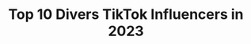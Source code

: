 ---
title: Top 10 Divers TikTok Influencers in 2023
description: >-
  Find top divers TikTok influencers in 2023. Most popular hashtags: #fyp #foryou #dueto #tiktok.
platform: TikTok
hits: 1847
text_top: Identify the most popular TikTok profiles on inBeat.
text_bottom: inBeat holds 1847 TikTok influencers like this for you to work with.
profiles:
  - username: "thomasciprick"
    fullname: >-
      Thomas Ciprick
    bio: >-
      🇨🇦 Diver
    location: "Canada"
    followers: 116800
    engagement: 1049
    commentsToLikes: 0.003845
    id: ck806zczlnbd50j78tyvu07re
    verified: false
    hashtags: "#diving, #foryoupage, #fyp, #foryou"
  - username: "albagonzalojulibert"
    fullname: >-
      Alba Gonzalo Juliber
    bio: >-
      Nunca dejes de soñar ❤️ + 40 y con mucha alegría.. Diversión a tope
    location: "Spain"
    followers: 3117
    engagement: 4501
    commentsToLikes: 0.629236
    id: ckcek7bqktfm20j23soyh9qxq
    verified: false
    hashtags: "#esemomentazo, #humor, #amistad, #campistas"
  - username: "gilson0070"
    fullname: >-
      GiL🕺☄️
    bio: >-
      Deus na frente de tudo diversão alegria com senhor jesus Cristo no ❤️💙🙌 💥🙌
    location: "Brazil"
    followers: 2442
    engagement: 2936
    commentsToLikes: 0.554991
    id: ckc8vecb7i8fc0j2327oym7vj
    verified: false
    hashtags: "#tiktok, #dueto, #chaves, #humor"
  - username: "booktokchild"
    fullname: >-
      Bahia (she/her)📚💛
    bio: >-
      Book: Reader Shadow: Hunter Diver: Sity Raven: Boys JK Rowling: Trash
    location: "United States"
    followers: 5222
    engagement: 2534
    commentsToLikes: 0.075251
    id: ckc8yx3kcnlk60j232epk1iq9
    verified: false
    hashtags: "#cassandraclare, #books, #hp, #read"
  - username: "claicepires"
    fullname: >-
      Claice Pires /diversão
    bio: >-
      mulher, mãe, enfermeira, casada e feliz! tiktok é diversão 🤣
    location: "Brazil"
    followers: 3730
    engagement: 2437
    commentsToLikes: 0.326154
    id: ckcvheywmu4z40j2339t4fdxw
    verified: false
    hashtags: "#diversao, #tiktok, #maeefilha, #foryou"
  - username: "caryruth"
    fullname: >-
      CaryRuth
    bio: >-
      Por Diversión #caryruth ♡๑۞๑❁۩ đα𝐦Ẹ 𝓂𝐢𝕝 β𝐞𝔰ㄖŜ ۩❁๑۞๑♡ No ofensas 🙏
    location: "Argentina"
    followers: 55800
    engagement: 2130
    commentsToLikes: 0.203468
    id: ckcvin1nqvrs50j23l9ghtcvr
    verified: false
    hashtags: "#argentina, #caryruth, #100precuchicuchi, #duochallenge"
  - username: "maitealejandrocp"
    fullname: >-
      chololo.19.live
    bio: >-
      🏳️‍🌈Feministas, pro derechos, Lectura, cultura, y diversión 🏳️‍🌈
    location: "Mexico"
    followers: 158100
    engagement: 2772
    commentsToLikes: 0.029484
    id: ckc3ewudg0rfw0j236newmcde
    verified: false
    hashtags: "#fyp, #tiktoksincensura, #tiktoknoscensura, #maitealejandro"
  - username: "luli_ferreiraa"
    fullname: >-
      Lulii🌻
    bio: >-
      por diversão🥰 OBRIGADA PELOS 13K💗 insta: @luli_ferreiraa NÃO ME STALKEIA!
    location: "Brazil"
    followers: 13200
    engagement: 1787
    commentsToLikes: 0.070072
    id: ckc8v7r4mhxer0j23u4kcfusz
    verified: false
    hashtags: "#dueto, #fyp, #foryou, #fy"
  - username: "angeldavalos288"
    fullname: >-
      ángel
    bio: >-
      divirtiéndome a mis 53 años por qué la diversión no es exclusiva de los jóvenes
    location: "Mexico"
    followers: 5189
    engagement: 1622
    commentsToLikes: 0.305069
    id: ckdno2ektk72a0j236q7a1muo
    verified: false
    hashtags: "#hazduo, #hallowen, #risastiktok, #hazduoconmigo"
  - username: "fabiolopes2709"
    fullname: >-
      Fabio Lopes
    bio: >-
      diversao é tudo vamos nos divertir viva a vida Diversão é tudo
    location: "Brazil"
    followers: 4342
    engagement: 3340
    commentsToLikes: 0.357521
    id: ckdtkuwggyrgk0j230hc02lou
    verified: false
    hashtags: "#fyp, #tik, #amigos, #virall"
---